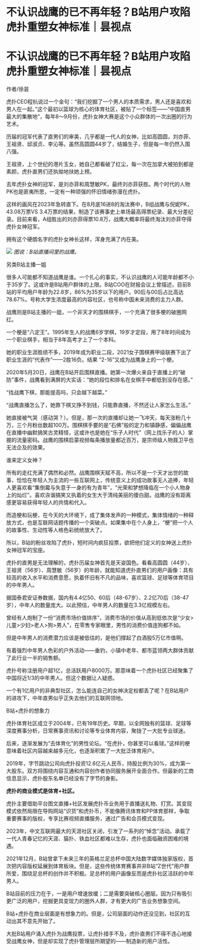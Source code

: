 # 不认识战鹰的已不再年轻？B站用户攻陷虎扑重塑女神标准｜昙视点

# 不认识战鹰的已不再年轻？B站用户攻陷虎扑重塑女神标准｜昙视点

作者/徐昙

虎扑CEO程杭说过一个金句：“我们挖掘了一个男人的本质需求，男人还是喜欢和男人在一起。”这个最初以篮球为核心的体育社区，被贴了一个标签——“中国直男最大的集散地”，每年8～9月份，虎扑女神大赛是这个小众群体的一次出圈的行为艺术。

历届的冠军代表了直男们的审美，几乎都是一代人的女神，比如高圆圆，刘亦菲、王祖贤、邱淑贞、李沁等。虽然高圆圆44岁了，结婚生子，但是每一年仍然入围八强。

王祖贤，上个世纪的港片玉女，她自己都看破了红尘，每一次在加拿大被拍到都是素颜，虎扑直男们还执拗地扶她上榜。

去年虎扑女神的冠军，是刘亦菲和周慧敏PK，最终刘亦菲获胜。两个时代的人物PK也是匪夷所思，一定有一种顽强的怀旧情绪弥漫在虎扑。

这样的画风在2023年急转直下。在8月底16进8的淘汰赛中，B组战鹰与倪妮PK，43.08万票VS
3.4万票的结果，制造了该赛事史上单场最高得票纪录、最大分差纪录。目前来看，A组胜出的刘亦菲得票10.8万，战鹰大概率将最终淘汰刘亦菲夺得虎扑女神冠军。

拥有这个硬朗名字的虎扑女神长这样，浑身充满了内在美。

![](https://inews.gtimg.com/om_bt/OSUu8NC8l8bIpVbnlKbLYNhVUDcqpjA48BlVq6Yiwi_l4AA/1000)
_图说：B站直播间里的战鹰。_

另类B站主播一姐

很多人可能都不知道战鹰是谁。一个扎心的事实，不认识战鹰的人可能年龄都不小于35岁了。这或许是B站用户群体的上限。B站COO在财报会议上曾描述，目前B站的平均用户年龄为22.8岁，86%为35岁以下的用户。90后与00后占比高达78.67%。号称大学生浓度最高的内容社区，也号称中国未来消费的主力人群。

战鹰则是B站主播的一姐，一个非天才的围棋棋手，一个充满了很多梗的破圈网红。

一个梗是“八定王”。1995年生人的战鹰6岁学棋，19岁才定段，用了8年时间成为一个职业棋手，相当于8年高考才上了一个本科。

她的职业生涯胜绩不多，2019年成为职业二段，2021女子围棋赛甲级联赛下出了职业生涯的“代表作”——2胜16负。结果 “2-16”又成为战鹰身上的一个梗。

2020年5月20日，战鹰在B站开启围棋直播。她第一次爆火来自于直播上的“破防”事件，战鹰看到满屏的大实话：“她的段位和排名在女棋手中都低到没存在感。”

“找战鹰下棋，那能提高吗，只会越下越菜。”

“战鹰直播怎么了，她靠下棋又挣不到钱，只能靠直播，不然还让人家怎么生活。”

她直接被气哭（感动哭？）。但是，那一次的直播却让她一飞冲天，每天涨粉几十万，三个月粉丝数超100万。围棋棋手要的是“石佛”般的定力和镇静感，偏偏战鹰在直播中幽默搞笑古灵精怪，这或许也是她在“乐子人时代”（网上找乐子的人）掌握的流量密码。战鹰的围棋启蒙视频每条播放量都近百万，是宗师级人物聂卫平也无法企及的效果。

谁来定义女神？

所有的走红充满了偶然和必然。战鹰围棋天赋不高，所以不是一个天才出世的故事，恰恰在年轻人为主流的一些互联网上，传统意义上的成功故事无人追捧，年轻人更喜欢看“集倒霉与失意于一身的有为青年”，“光荣和梦想降临在一个小人物身上的灿烂”。喜欢诙谐搞笑又执着的女生大于清纯美丽的傻白甜。战鹰的没有距离感更容易获得年轻人的共情和代入。

而造梗和玩梗，在今天的大环境下，成了集体发声的一种模式，集体情绪的一种释放方式，也是互联网话题传播的一个突破点。如果集中在个人身上，“梗”把一个人的故事性、生动性等人格色彩统统放大了。

所以，B站的粉丝攻陷了虎扑，短时间内疯狂投票，欲把他们定义的女神送上虎扑女神冠军的宝座。

虎扑的直男是无法理解的，虎扑历届女神首先是天姿国色。看看高圆圆（44岁）、王祖贤（56岁）、周慧敏（56岁）的年龄，就能知道虎扑直男们的用户画像：具有较高的收入水平和消费意愿，执着怀旧有不凡的品味，喜欢篮球、足球等体育项目的中年男人。

据国泰君安证券数据，国内有4.4亿50、60后（48-67岁）、2.2亿70后（38-47岁），中年人的数量庞大。以此预估，中年男人的数量在3.3亿规模左右。

曾经有人炮制了一份“消费市场价值排序”，消费市场的价值从高到低依次是“少女>儿童>少妇>老人>狗>男人”，在零售专家眼里，男性的消费价值连狗都不如。

但是中年男人的消费潜力应该是被低估的，是他们撑起了白酒股5万亿市值啊。

有着强烈中年男人色彩的户外活动——垂钓，小镇中老年、都市蓝领两大群体贡献了此行业一半的销售额。

虎扑号称注册用户超1亿，总活跃用户8000万。那意味着一个虎扑社区已经聚集了中国将近1/3的中年男人。但这个数据让人疑惑。

一个有1亿用户的非典型社区，怎么能连自己的女神决定权都丢了呢？在B站用户的进攻下，中年直男似乎正失去他们的互联网领地。

B站+虎扑的想象力

虎扑体育社区成立于2004年，已有19年历史。早期，以全网独有的篮球、足球等深度赛事分析，日常赛事资讯和讨论等专业体育内容，聚拢了一大批专业球迷。

后来，逐渐发展为“去体育化”的男性论坛。“在虎扑，你甚至可以看球。”这样的梗意味着社区内容越来越多元化，也逐渐积累了一大批泛体育用户。

2019年，字节跳动公司向虎扑投资12.6亿元人民币，持股比例为30%，成为第一大股东。双方将围绕内容互通和内容创作者协同服务展开全面合作。但最新的工商信息显示，虎扑股东名单已经没有了字节的身影。

**虎扑的商业模式是体育+社区。**

虎扑主要借助平台图文直播+社区发展虎扑币业务用于直播送礼物、打赏。其变现模式依然局限在导购网站“识货”和虎扑币，不能像腾讯体育和PP体育那样，争取重要赛事的版权，专享比赛视频直播服务，通过广告和会员模式变现。

2023年，中文互联网最大的天涯社区关闭，引发了一系列的“悼念”活动。承载了一代人青春记忆的天涯、猫扑、铁血社区都难以生存，虎扑也面临融资困难的境遇。

2021年12月，B站曾拿下未来三年的英格兰足总杯中国大陆数字媒体独家版权，首次把内容版权延展到体育板块。但是，这些传统体育赛事并非B站“Z世代”用户群所爱，围绕足总杯的创作并不积极。足总杯的用户画像反而是虎扑社区活跃的中年男人。

B站目前的压力在于，一是用户增速放缓；二是需要突破核心圈层。因为只有吸引更广泛的用户，挖掘更具变现力的圈外人群，才有更大的广告业务想象空间。

B站+虎扑在商业层面是有想象力的。但是，公司层面的动作还没见到，社区的互动出其不意先开始了。

大批B站用户涌入虎扑为战鹰投票，让虎扑措手不及，虎扑直男们不得不违心地接受战鹰女神，但是却实现了虎扑管理层所期望的——制造新的用户活性。

